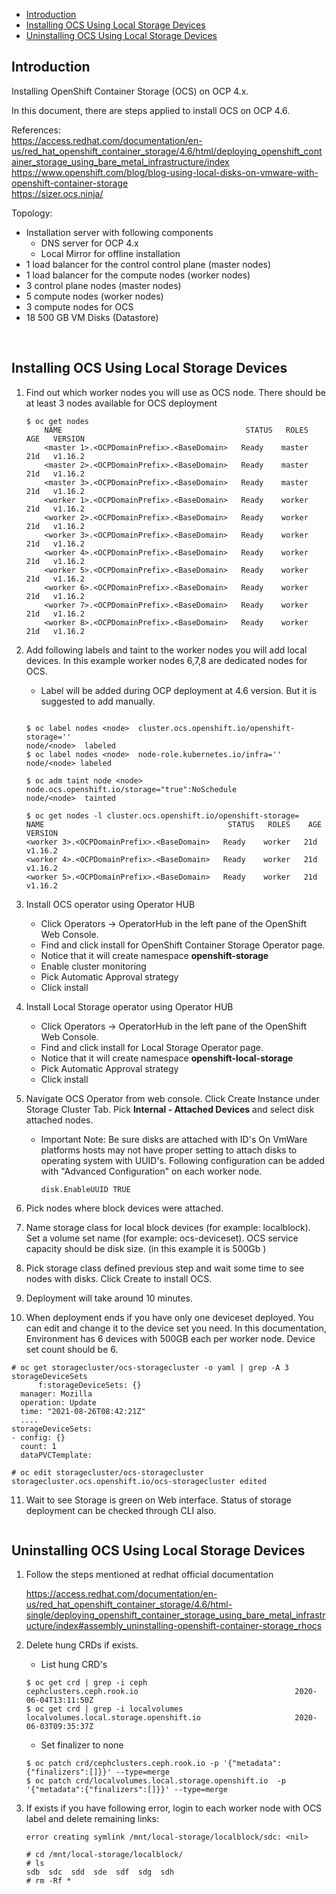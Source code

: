 - [Introduction](#introduction)
- [Installing OCS Using Local Storage Devices](#installing-ocs-using-local-storage-devices)
- [Uninstalling OCS Using Local Storage Devices](#uninstalling-ocs-using-local-storage-devices)

## Introduction
Installing OpenShift Container Storage (OCS) on OCP 4.x.

In this document, there are steps applied to install OCS on OCP 4.6.  

References:
<br>
https://access.redhat.com/documentation/en-us/red_hat_openshift_container_storage/4.6/html/deploying_openshift_container_storage_using_bare_metal_infrastructure/index
<br>
https://www.openshift.com/blog/blog-using-local-disks-on-vmware-with-openshift-container-storage
<br>
https://sizer.ocs.ninja/

Topology:

* Installation server with following components
  - DNS server for OCP 4.x
  - Local Mirror for offline installation
* 1 load balancer for the control control plane (master nodes)
* 1 load balancer for the compute nodes (worker nodes)
* 3 control plane nodes (master nodes)
* 5 compute nodes (worker nodes)
* 3 compute nodes for OCS
* 18 500 GB VM Disks (Datastore)

<br>


## Installing OCS Using Local Storage Devices

1. Find out which worker nodes you will use as OCS node. There should be at least 3 nodes available for OCS deployment

    ```
    $ oc get nodes
        NAME                                         STATUS   ROLES    AGE   VERSION
        <master 1>.<OCPDomainPrefix>.<BaseDomain>   Ready    master   21d   v1.16.2
        <master 2>.<OCPDomainPrefix>.<BaseDomain>   Ready    master   21d   v1.16.2
        <master 3>.<OCPDomainPrefix>.<BaseDomain>   Ready    master   21d   v1.16.2
        <worker 1>.<OCPDomainPrefix>.<BaseDomain>   Ready    worker   21d   v1.16.2
        <worker 2>.<OCPDomainPrefix>.<BaseDomain>   Ready    worker   21d   v1.16.2
        <worker 3>.<OCPDomainPrefix>.<BaseDomain>   Ready    worker   21d   v1.16.2
        <worker 4>.<OCPDomainPrefix>.<BaseDomain>   Ready    worker   21d   v1.16.2
        <worker 5>.<OCPDomainPrefix>.<BaseDomain>   Ready    worker   21d   v1.16.2
        <worker 6>.<OCPDomainPrefix>.<BaseDomain>   Ready    worker   21d   v1.16.2
        <worker 7>.<OCPDomainPrefix>.<BaseDomain>   Ready    worker   21d   v1.16.2
        <worker 8>.<OCPDomainPrefix>.<BaseDomain>   Ready    worker   21d   v1.16.2        
    ```

2. Add following labels and taint to the worker nodes you will add local devices. In this example worker nodes 6,7,8 are dedicated nodes for OCS.

    * Label will be added during OCP deployment at 4.6 version. But it is suggested to add manually.
  
    ```
    
    $ oc label nodes <node>  cluster.ocs.openshift.io/openshift-storage=''
    node/<node>  labeled
    $ oc label nodes <node>  node-role.kubernetes.io/infra=''
    node/<node> labeled

    $ oc adm taint node <node> node.ocs.openshift.io/storage="true":NoSchedule
    node/<node>  tainted    

    $ oc get nodes -l cluster.ocs.openshift.io/openshift-storage=
    NAME                                         STATUS   ROLES    AGE   VERSION
    <worker 3>.<OCPDomainPrefix>.<BaseDomain>   Ready    worker   21d   v1.16.2
    <worker 4>.<OCPDomainPrefix>.<BaseDomain>   Ready    worker   21d   v1.16.2
    <worker 5>.<OCPDomainPrefix>.<BaseDomain>   Ready    worker   21d   v1.16.2
    ```

3. Install OCS operator using Operator HUB

    - Click Operators → OperatorHub in the left pane of the OpenShift Web Console.
    - Find and click install for OpenShift Container Storage Operator page.
    - Notice that it will create namespace **openshift-storage**
    - Enable cluster monitoring
    - Pick Automatic Approval strategy
    - Click install

4. Install Local Storage operator using Operator HUB

    - Click Operators → OperatorHub in the left pane of the OpenShift Web Console.
    - Find and click install for Local Storage Operator page.
    - Notice that it will create namespace **openshift-local-storage**
    - Pick Automatic Approval strategy
    - Click install

5. Navigate OCS Operator from web console. Click Create Instance under Storage Cluster Tab. Pick **Internal - Attached Devices** and select disk attached nodes.
   * Important Note: Be sure disks are attached with ID's On VmWare platforms hosts may not have proper setting to attach disks to operating system with UUID's. Following configuration can be added with "Advanced Configuration" on each worker node.
      ```
      disk.EnableUUID TRUE
      ```

6. Pick nodes where block devices were attached.

7. Name storage class for local block devices (for example: localblock). Set a volume set name (for example: ocs-deviceset). OCS service capacity should be disk size. (in this example it is 500Gb )

8. Pick storage class defined previous step and wait some time to see nodes with disks. Click Create to install OCS.
   
9. Deployment will take around 10 minutes.
   
10. When deployment ends if you have only one deviceset deployed. You can edit and change it to the device set you need. In this documentation, Environment has 6 devices with 500GB each per worker node. Device set count should be 6.
  ```
  # oc get storagecluster/ocs-storagecluster -o yaml | grep -A 3 storageDeviceSets
        f:storageDeviceSets: {}
    manager: Mozilla
    operation: Update
    time: "2021-08-26T08:42:21Z"
    ....
  storageDeviceSets:
  - config: {}
    count: 1
    dataPVCTemplate:

  # oc edit storagecluster/ocs-storagecluster
  storagecluster.ocs.openshift.io/ocs-storagecluster edited  
  ```

11. Wait to see Storage is green on Web interface. Status of storage deployment can be checked through CLI also.
    ```

    ```

## Uninstalling OCS Using Local Storage Devices

1) Follow the steps mentioned at redhat official documentation

    https://access.redhat.com/documentation/en-us/red_hat_openshift_container_storage/4.6/html-single/deploying_openshift_container_storage_using_bare_metal_infrastructure/index#assembly_uninstalling-openshift-container-storage_rhocs

2) Delete hung CRDs if exists.
    - List hung CRD's
    ```
    $ oc get crd | grep -i ceph
    cephclusters.ceph.rook.io                                   2020-06-04T13:11:50Z
    $ oc get crd | grep -i localvolumes
    localvolumes.local.storage.openshift.io                     2020-06-03T09:35:37Z
    ```

    - Set finalizer to none

    ```
    $ oc patch crd/cephclusters.ceph.rook.io -p '{"metadata":{"finalizers":[]}}' --type=merge
    $ oc patch crd/localvolumes.local.storage.openshift.io  -p '{"metadata":{"finalizers":[]}}' --type=merge
    ```

3) If exists if you have following error, login to each worker node with OCS label and delete remaining links:

    ```error creating symlink /mnt/local-storage/localblock/sdc: <nil>```

    ```
    # cd /mnt/local-storage/localblock/
    # ls
    sdb  sdc  sdd  sde  sdf  sdg  sdh
    # rm -Rf *
    ```
